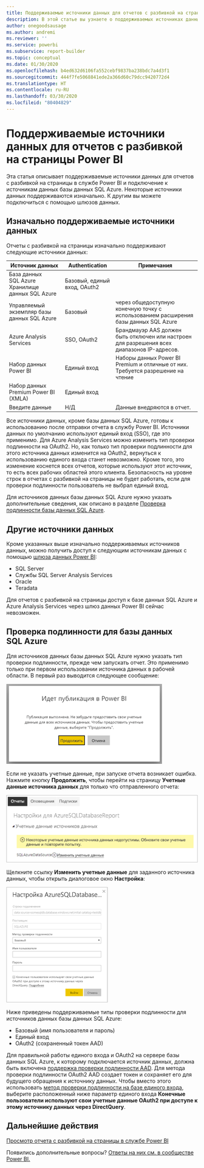 ```yaml
---
title: Поддерживаемые источники данных для отчетов с разбивкой на страницы Power BI
description: В этой статье вы узнаете о поддерживаемых источниках данных для отчетов с разбивкой на страницы в службе Power BI и о подключении к источникам данных базы данных SQL Azure.
author: onegoodsausage
ms.author: andremi
ms.reviewer: ''
ms.service: powerbi
ms.subservice: report-builder
ms.topic: conceptual
ms.date: 01/30/2020
ms.openlocfilehash: b4ed632d6106fa552cebf9837ba238bdc7a4d3f1
ms.sourcegitcommit: 444f7fe5068841ede2a366d60c79dcc9420772d4
ms.translationtype: HT
ms.contentlocale: ru-RU
ms.lasthandoff: 03/30/2020
ms.locfileid: "80404829"
---
```

# <a name="supported-data-sources-for-power-bi-paginated-reports"></a>Поддерживаемые источники данных для отчетов с разбивкой на страницы Power BI

Эта статья описывает поддерживаемые источники данных для отчетов с разбивкой на страницы в службе Power BI и подключение к источникам данных базы данных SQL Azure. Некоторые источники данных поддерживаются изначально. К другим вы можете подключиться с помощью шлюзов данных.

## <a name="natively-supported-data-sources"></a>Изначально поддерживаемые источники данных

Отчеты с разбивкой на страницы изначально поддерживают следующие источники данных:

| Источник данных | Authentication | Примечания |
| --- | --- | --- |
| База данных SQL Azure <br>Хранилище данных SQL Azure | Базовый, единый вход, OAuth2 |   |
| Управляемый экземпляр базы данных SQL Azure | Базовый | через общедоступную конечную точку с использованием расширения базы данных SQL Azure  |
| Azure Analysis Services | SSO, OAuth2 | Брандмауэр AAS должен быть отключен или настроен для разрешения всех диапазонов IP-адресов.|
| Набор данных Power BI | Единый вход | Наборы данных Power BI Premium и отличные от них. Требуется разрешение на чтение |
| Набор данных Premium Power BI (XMLA) | Единый вход |   |
| Введите данные | Н/Д | Данные внедряются в отчет. |

Все источники данных, кроме базы данных SQL Azure, готовы к использованию после отправки отчета в службу Power BI. Источники данных по умолчанию используют единый вход (SSO), где это применимо. Для Azure Analysis Services можно изменить тип проверки подлинности на OAuth2. Но, как только тип проверки подлинности для этого источника данных изменится на OAuth2, вернуться к использованию единого входа станет невозможно.  Кроме того, это изменение коснется всех отчетов, которые используют этот источник, то есть всех рабочих областей этого клиента.  Безопасность на уровне строк в отчетах с разбивкой на страницы не будет работать, если для проверки подлинности пользователь не выбрал единый вход.

Для источников данных базы данных SQL Azure нужно указать дополнительные сведения, как описано в разделе [Проверка подлинности базы данных SQL Azure](#azure-sql-database-authentication).

## <a name="other-data-sources"></a>Другие источники данных

Кроме указанных выше изначально поддерживаемых источников данных, можно получить доступ к следующим источникам данных с помощью [шлюза данных Power BI](../service-gateway-onprem.md):

- SQL Server
- Службы SQL Server Analysis Services
- Oracle
- Teradata

Для отчетов с разбивкой на страницы доступ к базе данных SQL Azure и Azure Analysis Services через шлюз данных Power BI сейчас невозможен.

## <a name="azure-sql-database-authentication"></a>Проверка подлинности для базы данных SQL Azure

Для источников данных базы данных SQL Azure нужно указать тип проверки подлинности, прежде чем запускать отчет. Это применимо только при первом использовании источника данных в рабочей области. В первый раз выводится следующее сообщение:

![Идет публикация в Power BI](media/paginated-reports-data-sources/power-bi-paginated-publishing.png)

Если не указать учетные данные, при запуске отчета возникает ошибка. Нажмите кнопку **Продолжить**, чтобы перейти на страницу **Учетные данные источника данных** для только что отправленного отчета:

![Параметры для базы данных SQL Azure](media/paginated-reports-data-sources/power-bi-paginated-settings-azure-sql.png)

Щелкните ссылку **Изменить учетные данные** для заданного источника данных, чтобы открыть диалоговое окно **Настройка**:

![Настройка базы данных SQL Azure](media/paginated-reports-data-sources/power-bi-paginated-configure-azure-sql.png)

Ниже приведены поддерживаемые типы проверки подлинности для источников данных базы данных SQL Azure:

- Базовый (имя пользователя и пароль)
- Единый вход
- OAuth2 (сохраненный токен AAD)

Для правильной работы единого входа и OAuth2 на сервере базы данных SQL Azure, к которому подключается источник данных, должна быть включена [поддержка проверки подлинности AAD](https://docs.microsoft.com/azure/sql-database/sql-database-aad-authentication-configure). Для метода проверки подлинности OAuth2 AAD создает токен и сохраняет его для будущего обращения к источнику данных. Чтобы вместо этого использовать [метод проверки подлинности на базе единого входа](https://docs.microsoft.com/power-bi/service-azure-sql-database-with-direct-connect#single-sign-on), выберите расположенный ниже параметр единого входа **Конечные пользователи используют свои учетные данные OAuth2 при доступе к этому источнику данных через DirectQuery**.
  
## <a name="next-steps"></a>Дальнейшие действия

[Просмотр отчета с разбивкой на страницы в службе Power BI](../consumer/paginated-reports-view-power-bi-service.md)

Появились дополнительные вопросы? [Ответы на них см. в сообществе Power BI.](https://community.powerbi.com/)
